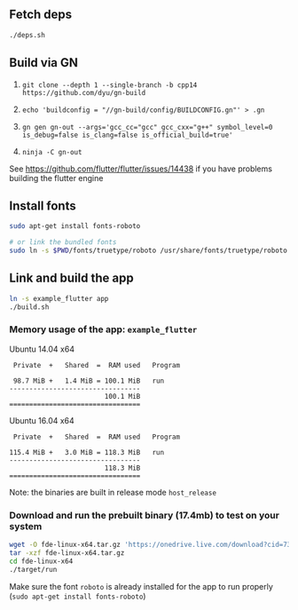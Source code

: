 ## Fetch deps
```sh
./deps.sh
```

## Build via GN
1. `git clone --depth 1 --single-branch -b cpp14 https://github.com/dyu/gn-build`

2. `echo 'buildconfig = "//gn-build/config/BUILDCONFIG.gn"' > .gn`

3. `gn gen gn-out --args='gcc_cc="gcc" gcc_cxx="g++" symbol_level=0 is_debug=false is_clang=false is_official_build=true'`

4. `ninja -C gn-out`

See https://github.com/flutter/flutter/issues/14438 if you have problems building the flutter engine

## Install fonts
```sh
sudo apt-get install fonts-roboto

# or link the bundled fonts
sudo ln -s $PWD/fonts/truetype/roboto /usr/share/fonts/truetype/roboto
```

## Link and build the app
```sh
ln -s example_flutter app
./build.sh
```

### Memory usage of the app: `example_flutter`
Ubuntu 14.04 x64
```
 Private  +   Shared  =  RAM used	Program

 98.7 MiB +   1.4 MiB = 100.1 MiB	run
---------------------------------
                        100.1 MiB
=================================
```

Ubuntu 16.04 x64
```
 Private  +   Shared  =  RAM used	Program

115.4 MiB +   3.0 MiB = 118.3 MiB	run
---------------------------------
                        118.3 MiB
=================================
```

Note: the binaries are built in release mode `host_release`

### Download and run the prebuilt binary (17.4mb) to test on your system
```sh
wget -O fde-linux-x64.tar.gz 'https://onedrive.live.com/download?cid=73A9A646B31A141F&resid=73A9A646B31A141F%21469&authkey=AKdY45YMew02dZg'
tar -xzf fde-linux-x64.tar.gz
cd fde-linux-x64
./target/run
```

Make sure the font `roboto` is already installed for the app to run properly (`sudo apt-get install fonts-roboto`)

